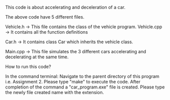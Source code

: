 This code is about accelerating and deceleration of a car.

The above code have 5 different files.

Vehicle.h -> This file contains the class of the vehicle program.
Vehicle.cpp -> It contains all the function definitions

Car.h -> It contains class Car which inherits the vehicle class.

Main.cpp -> This file simulates the 3 different cars accelerating and decelerating at the same time.

How to run this code?

In the command terminal:
Navigate to the parent directory of this program i.e. Assignment 2.
Please type "make" to execute the code.
After completion of the command a "car_program.exe" file is created.
Please type the newly file created name with the extension.
